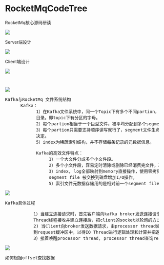 # RocketMqCodeTree
RocketMq核心源码研读


![](https://i.imgur.com/gYwOgOM.png)

Server端设计

![](https://i.imgur.com/8Auv4IT.png)

Client端设计

![](https://i.imgur.com/u6L67l3.png)

<pre>

</pre>

![](https://i.imgur.com/A9g57OT.png)

<pre>
Kafka与RocketMq 文件系统结构
      Kafka：
            1）在Kafka文件系统中，同一个Topic下有多个不同partion，每个partion创建一个
            目录。即topic下有分区的字母。
            2）每个partion相当于一个巨型文件，被平均分配到多个segment段文件中。
            3）每个partion只需要支持顺序读写就行了，segment文件生命周期由服务端配置参数
            决定。
            5）index为稀疏索引结构，并不存储每条记录的元数据信息。

            Kafka的高效文件特点：
                 1）一个大文件分成多个小文件段。
                 2）多个小文件段，容易定时清除或删除已经消费完文件，减少磁盘占用。
                 3）index, log全部映射到memory直接操作，使用零拷贝加页缓存技术，避免
                 segment file 被交换到磁盘增加I/O操作。
                 5）索引文件元数据存储用的是相对前一个segment file的offset存储，节省空间。
</pre>

![](https://i.imgur.com/f4Nu6CK.png)

<pre>
Kafka具体过程

           1）当建立连接请求时，首先客户端向kafka broker发送连接请求，broker中由Accept
           Thread线程接收并建立连接后，把client的socket以轮询的方式转交给相应的processor thread;
           2) 当Client向broker发送数据请求，由processor thread处理并接收client数据放
           到request缓冲区中，以待IO Thread进行逻辑处理和计算并把返回的result放到response 缓冲区中。
           3）接着唤醒processor thread, processor thread查询response队列，循环发送所有的response数据给client.
</pre>

![](https://i.imgur.com/G1UmVOr.png)

<pre>
如何根据offset查找数据
</pre>